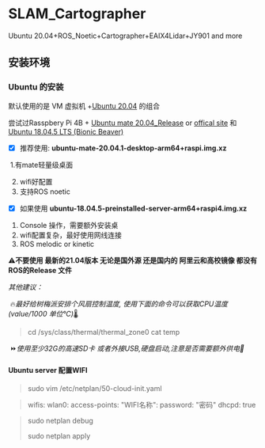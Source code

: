 # SLAM_Cartographer
Ubuntu 20.04+ROS_Noetic+Cartographer+EAIX4Lidar+JY901 and more

## 安装环境

### Ubuntu 的安装

默认使用的是 VM 虚拟机 +[Ubuntu 20.04](https://ubuntu.com/download/desktop) 的组合

尝试过Rasspbery Pi 4B + [Ubuntu mate 20.04_Release](https://releases.ubuntu-mate.org/20.04/armhf/) or [offical site](https://ubuntu-mate.org/download/arm64/focal/) 和 [Ubuntu 18.04.5 LTS (Bionic Beaver)](http://cdimage.ubuntu.com/releases/18.04/release/)

- [x] 推荐使用: **ubuntu-mate-20.04.1-desktop-arm64+raspi.img.xz**

​	1.有mate轻量级桌面

2. wifi好配置
3. 支持ROS noetic

- [x] 如果使用 **ubuntu-18.04.5-preinstalled-server-arm64+raspi4.img.xz** 

1. Console 操作，需要额外安装桌
2. wifi配置复杂，最好使用网线连接
3. ROS melodic or kinetic

:warning:**不要使用 最新的21.04版本 无论是国外源 还是国内的 阿里云和高校镜像 都没有ROS的Release 文件**

*其他建议：*

​	:fire:*最好给树梅派安排个风扇控制温度, 使用下面的命令可以获取CPU温度 (value/1000 单位℃)*:thermometer:

> cd /sys/class/thermal/thermal_zone0
> cat temp

​	:fast_forward:*使用至少32G的高速SD卡 或者外接USB,硬盘启动,注意是否需要额外供电:electric_plug:*

#### Ubuntu server 配置WIFI

> sudo vim /etc/netplan/50-cloud-init.yaml

>wifis:
>wlan0:
>  access-points:
>      "WIFI名称": 
>           password: "密码"
>       dhcpd: true
>    

>sudo netplan debug
>
>sudo netplan apply
